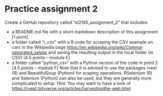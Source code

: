 # Practice assignment 2

Create a GitHub repository called “st2195_assignment_2” that includes:
- a README.md file with a short markdown description of this assignment [1 point]
- a folder called “r_csv” with a R code for scraping the CSV example on cars in the Wikipedia page https://en.wikipedia.org/wiki/Comma-separated_values and saving the resulting output in the local folder (in CSV) [4.5 points – module E]
- a folder called “python_csv” with a Python version of the code in point 2 [4.5 points – module F]
Note that it is advised to use the packages rvest (R) and BeautifulSoup (Python) for scaping operations. RSelenium (R) and Selenium (Python) can also be used, but they are
generally more complicated to setup.
Hint: You may want to have a look of https://rvest.tidyverse.org/articles/harvestingthe-web.html
